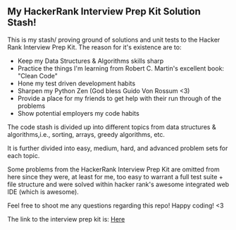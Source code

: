 My HackerRank Interview Prep Kit Solution Stash!
-------
This is my stash/ proving ground of solutions and unit tests to the Hacker Rank Interview 
Prep Kit. The reason for it's existence are to:

- Keep my Data Structures & Algorithms skills sharp
- Practice the things I'm learning from Robert C. Martin's excellent book: "Clean Code"
- Hone my test driven development habits
- Sharpen my Python Zen (God bless Guido Von Rossum <3)
- Provide a place for my friends to get help with their run through of the problems
- Show potential employers my code habits

The code stash is divided up into different topics from data structures & algorithms,i.e., 
sorting, arrays, greedy algorithms, etc.

It is further divided into easy, medium, hard, and advanced problem sets for each topic. 

Some problems from the HackerRank Interview Prep Kit are omitted from here since they were,
at least for me, too easy to warrant a full test suite + file structure and were solved
within hacker rank's awesome integrated web IDE (which is awesome). 

Feel free to shoot me any questions regarding this repo! Happy coding! <3

The link to the interview prep kit is: [Here](https://www.hackerrank.com/interview/interview-preparation-kit)

